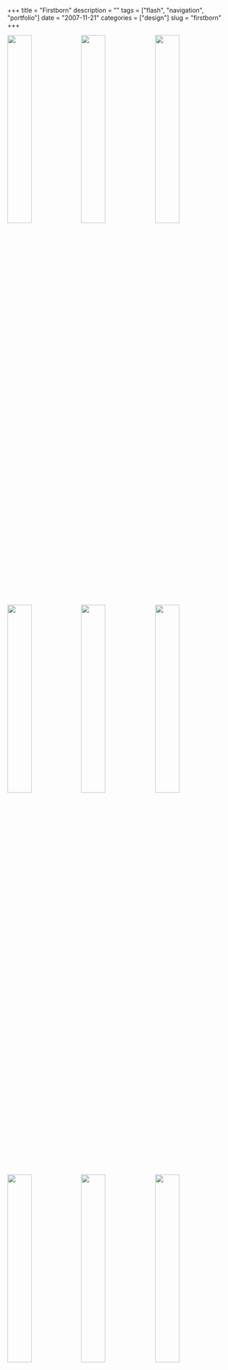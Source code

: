 +++
title = "Firstborn"
description = ""
tags = ["flash", "navigation", "portfolio"]
date = "2007-11-21"
categories = ["design"]
slug = "firstborn"
+++


<div id="screens-thumbs" class="clearfix mt1-5">
<a href="/media/design/firstborn-1.jpg" class="group" rel="group"><img src="/media/design/firstborn-1.png" alt="" class="thumb" style="width: 33%; max-width: 33%;padding: 0 1px 1px 0" /></a><a href="/media/design/firstborn-2.jpg" class="group" rel="group"><img src="/media/design/firstborn-2.png" alt="" class="thumb" style="width: 33%; max-width: 33%;padding: 0 1px 1px 0" /></a><a href="/media/design/firstborn-3.jpg" class="group" rel="group"><img src="/media/design/firstborn-3.png" alt="" class="thumb" style="width: 33%; max-width: 33%;padding: 0 1px 1px 0" /></a><a href="/media/design/firstborn-4.jpg" class="group" rel="group"><img src="/media/design/firstborn-4.png" alt="" class="thumb" style="width: 33%; max-width: 33%;padding: 0 1px 1px 0" /></a><a href="/media/design/firstborn-5.jpg" class="group" rel="group"><img src="/media/design/firstborn-5.png" alt="" class="thumb" style="width: 33%; max-width: 33%;padding: 0 1px 1px 0" /></a><a href="/media/design/firstborn-6.jpg" class="group" rel="group"><img src="/media/design/firstborn-6.png" alt="" class="thumb" style="width: 33%; max-width: 33%;padding: 0 1px 1px 0" /></a><a href="/media/design/firstborn-7.jpg" class="group" rel="group"><img src="/media/design/firstborn-7.png" alt="" class="thumb" style="width: 33%; max-width: 33%;padding: 0 1px 1px 0" /></a><a href="/media/design/firstborn-8.jpg" class="group" rel="group"><img src="/media/design/firstborn-8.png" alt="" class="thumb" style="width: 33%; max-width: 33%;padding: 0 1px 1px 0" /></a><a href="/media/design/firstborn-9.jpg" class="group" rel="group"><img src="/media/design/firstborn-9.png" alt="" class="thumb" style="width: 33%; max-width: 33%;padding: 0 1px 1px 0" /></a>
</div>   
<p>Design and technology consultancy with offices in New York and Los Angeles. A very usable Flash experience with simple, but sexy navigation, clean URLs, selectable text and flexible sorting features on list/gallery pages. The 11/2007 redesign is much bolder than the previous design (the white bg). An instant classic.</p>
<p><a href="http://firstbornmultimedia.com/">http://firstbornmultimedia.com</a></p>  
